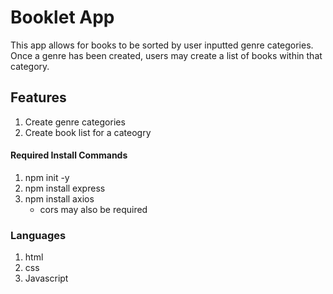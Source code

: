 # Booklet App 
This app allows for books to be sorted by user inputted genre categories. Once a genre has been created, users may create a list of books within that category.

## Features
1. Create genre categories
2. Create book list for a cateogry

#### Required Install Commands
1. npm init -y
2. npm install express
3. npm install axios  
    * cors may also be required

### Languages
1. html
2. css
3. Javascript


